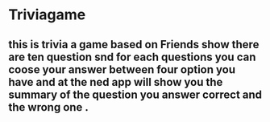 # Triviagame

## this is trivia a game based on Friends show there are ten question snd for each questions you can coose your answer between four option you have and at the ned app will show you the summary of the question you answer correct and the wrong one .